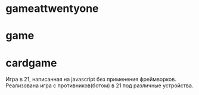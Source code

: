 # gameattwentyone 
# game
# cardgame
Игра в 21, написанная на javascript  без применения фреймворков.
Реализована игра с противников(ботом) в 21 под различные устройства.
